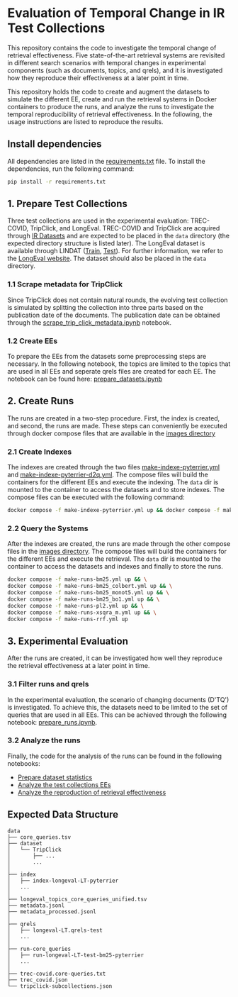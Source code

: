 # Evaluation of Temporal Change in IR Test Collections
This repository contains the code to investigate the temporal change of retrieval effectiveness.
Five state-of-the-art retrieval systems are revisited in different search scenarios with temporal changes in experimental components (such as documents, topics, and qrels), and it is investigated how they reproduce their effectiveness at a later point in time.

This repository holds the code to create and augment the datasets to simulate the different EE, create and run the retrieval systems in Docker containers to produce the runs, and analyze the runs to investigate the temporal reproducibility of retrieval effectiveness. In the following, the usage instructions are listed to reproduce the results.


## Install dependencies
All dependencies are listed in the [requirements.txt](https://github.com/irgroup/Temporal-Persistence/blob/main/requirements.txt) file. To install the dependencies, run the following command:

```bash
pip install -r requirements.txt
```




## 1. Prepare Test Collections
Three test collections are used in the experimental evaluation: TREC-COVID, TripClick, and LongEval. TREC-COVID and TripClick are acquired through [IR Datasets](https://ir-datasets.com) and are expected to be placed in the `data` directory (the expected directory structure is listed later). 
The LongEval dataset is available through LINDAT ([Train](https://lindat.mff.cuni.cz/repository/xmlui/handle/11234/1-5010), [Test](https://lindat.mff.cuni.cz/repository/xmlui/handle/11234/1-5139)). For further information, we refer to the [LongEval website](https://clef-longeval.github.io/data/). The dataset should also be placed in the `data` directory. 

### 1.1 Scrape metadata for TripClick
Since TripClick does not contain natural rounds, the evolving test collection is simulated by splitting the collection into three parts based on the publication date of the documents. The publication date can be obtained through the [scrape_trip_click_metadata.ipynb](https://github.com/irgroup/Temporal-Persistence/tree/main/scripts/scrape_trip_click_metadata.ipynb) notebook.

### 1.2 Create EEs
To prepare the EEs from the datasets some preprocessing steps are necessary. In the following notebook, the topics are limited to the topics that are used in all EEs and seperate qrels files are created for each EE. The notebook can be found here:
[prepare_datasets.ipynb](https://github.com/irgroup/Temporal-Persistence/tree/main/scripts/prepare_datasets.ipynb)



## 2. Create Runs
The runs are created in a two-step procedure. First, the index is created, and second, the runs are made. These steps can conveniently be executed through docker compose files that are available in the [images directory](https://github.com/irgroup/Temporal-Persistence/tree/main/images)

### 2.1 Create Indexes
The indexes are created through the two files [make-indexe-pyterrier.yml](https://github.com/irgroup/Temporal-Persistence/tree/main/images/make-indexe-pyterrier.yml) and [make-indexe-pyterrier-d2q.yml](https://github.com/irgroup/Temporal-Persistence/tree/main/images/make-indexe-pyterrier-d2q.yml). The compose files will build the containers for the different EEs and execute the indexing. The `data` dir is mounted to the container to access the datasets and to store indexes.
The compose files can be executed with the following command:

```bash
docker compose -f make-indexe-pyterrier.yml up && docker compose -f make-indexe-pyterrier-d2q.yml up
```


### 2.2 Query the Systems
After the indexes are created, the runs are made through the other compose files in the [images directory](https://github.com/irgroup/Temporal-Persistence/tree/main/images). The compose files will build the containers for the different EEs and execute the retrieval. The `data` dir is mounted to the container to access the datasets and indexes and finally to store the runs.

```bash
docker compose -f make-runs-bm25.yml up && \
docker compose -f make-runs-bm25_colbert.yml up && \
docker compose -f make-runs-bm25_monot5.yml up && \
docker compose -f make-runs-bm25_bo1.yml up && \
docker compose -f make-runs-pl2.yml up && \
docker compose -f make-runs-xsqra_m.yml up && \
docker compose -f make-runs-rrf.yml up
```


## 3. Experimental Evaluation
After the runs are created, it can be investigated how well they reproduce the retrieval effectiveness at a later point in time.

### 3.1 Filter runs and qrels
In the experimental evaluation, the scenario of changing documents (D'TQ') is investigated. To achieve this, the datasets need to be limited to the set of queries that are used in all EEs. This can be achieved through the following notebook: [prepare_runs.ipynb](https://github.com/irgroup/Temporal-Persistence/tree/main/scripts/prepare_runs.ipynb).



### 3.2 Analyze the runs
Finally, the code for the analysis of the runs can be found in the following notebooks:
- [Prepare dataset statistics](https://github.com/irgroup/Temporal-Persistence/tree/main/scripts/prepare_dataset_statistics.ipynb)
- [Analyze the test collections EEs](https://github.com/irgroup/Temporal-Persistence/tree/main/evaluation/analyze_datasets.ipynb)
- [Analyze the reproduction of retrieval effectiveness](https://github.com/irgroup/Temporal-Persistence/tree/main/evaluation/analyze_runs.ipynb)



## Expected Data Structure
```
data
├── core_queries.tsv
├── dataset
│   └── TripClick
│       ├── ...
│       ...
│       
├── index
│   ├── index-longeval-LT-pyterrier
│   ...    
│   
├── longeval_topics_core_queries_unified.tsv
├── metadata.jsonl
├── metadata_processed.jsonl
│   
├── qrels
│   ├── longeval-LT.qrels-test
│   ...
│   
├── run-core_queries
│   ├── run-longeval-LT-test-bm25-pyterrier
│   ...
│   
├── trec-covid.core-queries.txt
├── trec_covid.json
└── tripclick-subcollections.json
```
